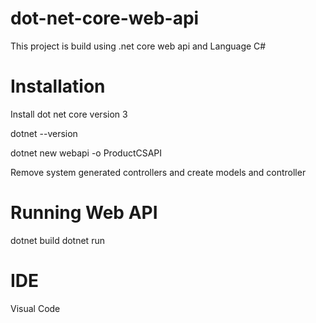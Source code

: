 # dot-net-core-web-api

This project is build using .net core web api and Language C#

# Installation

Install dot net core version 3

dotnet --version

dotnet new webapi -o ProductCSAPI

Remove system generated controllers and create models and controller

# Running Web API

dotnet build
dotnet run

# IDE

Visual Code

